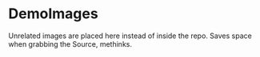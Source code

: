 # DemoImages

Unrelated images are placed here instead of inside the repo.  Saves space when grabbing the Source, methinks.
